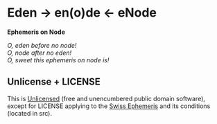 # Eden -> en(o)de <- eNode

**Ephemeris on Node**

_O, eden before no node!_<br/>
_O, node after no eden!_<br/>
_O, sweet this ephemeris on node is!_<br/>

## Unlicense + LICENSE

This is [Unlicensed](http://unlicense.org) (free and unencumbered public domain software), except for LICENSE applying to the [Swiss Ephemeris](http://www.astro.com/swisseph) and its conditions (located in src).
